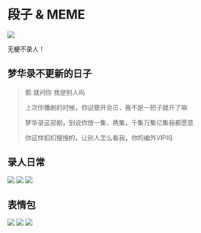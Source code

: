 # 段子 & MEME

![](/image/discuss/biao.jpg)

无梗不录人！

## 梦华录不更新的日子

> 鹅 就问你 我是别人吗
>
> 上次你播剧的时候，你说要开会员，我不是一把子就开了嘛
>
> 梦华录这部剧，别说你放一集，两集，千集万集亿集我都愿意
>
> 你这样扣扣搜搜的，让别人怎么看我，你的编外VIP吗


## 录人日常

![](/image/discuss/lr.jpg)
![](/image/lu/meme/day.jpg)
![](/image/lu/meme/day-2.jpg)

## 表情包

![](/image/lu/meme-1.jpg)
![](/image/lu/meme-4.jpg)
![](/image/lu/meme-3.jpg)
